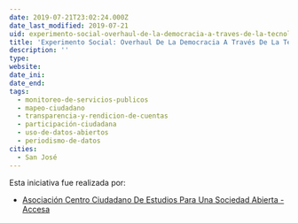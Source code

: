 ```yaml
---
date: 2019-07-21T23:02:24.000Z
date_last_modified: 2019-07-21
uid: experimento-social-overhaul-de-la-democracia-a-traves-de-la-tecnologia
title: 'Experimento Social: Overhaul De La Democracia A Través De La Tecnología'
description: ''
type: 
website: 
date_ini: 
date_end: 
tags:
  - monitoreo-de-servicios-publicos
  - mapeo-ciudadano
  - transparencia-y-rendicion-de-cuentas
  - participación-ciudadana
  - uso-de-datos-abiertos
  - periodismo-de-datos
cities: 
  - San José
---
```


Esta iniciativa fue realizada por:

- [Asociación Centro Ciudadano De Estudios Para Una Sociedad Abierta -Accesa](/organizaciones/asociacion-centro-ciudadano-de-estudios-para-una-sociedad-abierta-accesa)
